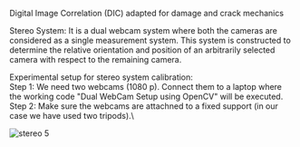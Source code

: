 Digital Image Correlation (DIC) adapted for damage and crack mechanics

Stereo System: It is a dual webcam system where both the cameras are considered as a single measurement system. This system is constructed to determine the relative orientation
and position of an arbitrarily selected camera with respect to the remaining camera.

Experimental setup for stereo system calibration:\
Step 1: We need two webcams (1080 p). Connect them to a laptop where the working code "Dual WebCam Setup using OpenCV" will be executed.\
Step 2: Make sure the webcams are attachned to a fixed support (in our case we have used two tripods).\

![stereo 5](https://user-images.githubusercontent.com/79299979/122665751-c09a4e80-d1c6-11eb-8413-60f3dbdd2d81.png)

